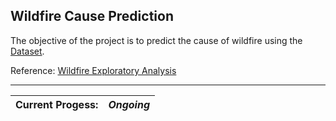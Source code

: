 ## Wildfire Cause Prediction


The objective of the project is to predict the cause of wildfire using the [Dataset](https://www.kaggle.com/datasets/rtatman/188-million-us-wildfires/data).

Reference:
[Wildfire Exploratory Analysis](https://www.kaggle.com/code/captcalculator/wildfire-exploratory-analysis/report)

---

| Current Progess: | *Ongoing* |
|--------------|-------------|



